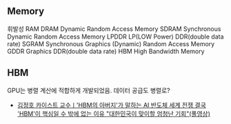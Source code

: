 ## Memory

휘발성 RAM
    DRAM Dynamic Random Access Memory
        SDRAM Synchronous Dynamic Random Access Memory
            LPDDR LP(LOW Power) DDR(double data rate)
        SGRAM Synchronous Graphics (Dynamic) Random Access Memory
            GDDR    Graphics DDR(double data rate)
    HBM High Bandwidth Memory


## HBM

GPU는 병렬 계산에 적합하게 개발되었음. 데이터 공급도 병렬로?

- [김정호 카이스트 교수ㅣ'HBM의 아버지'가 말하는 AI 반도체 세계 전쟁 결국 'HBM'이 핵심일 수 밖에 없는 이유 "대한민국이 맞이할 엄청난 기회"(풀영상)](https://youtu.be/85Z3eIxK9tk?si=kQXbmjkkj_lZyWra)



